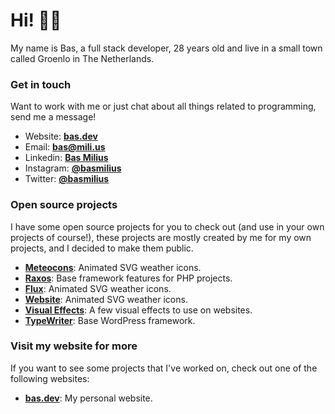 # Hi! 👋🏽

My name is Bas, a full stack developer, 28 years old and live in a small town called Groenlo in The
Netherlands.

### Get in touch
Want to work with me or just chat about all things related to programming, send me a message!
- Website: **[bas.dev](https://bas.dev)**
- Email: **bas@mili.us**
- Linkedin: **[Bas Milius](https://www.linkedin.com/in/basmilius/)**
- Instagram: **[@basmilius](https://instagram.com/basmilius)**
- Twitter: **[@basmilius](https://twitter.com/basmilius)**

### Open source projects
I have some open source projects for you to check out (and use in your own projects of course!),
these projects are mostly created by me for my own projects, and I decided to make them public.
- **[Meteocons](https://github.com/basmilius/weather-icons)**: Animated SVG weather icons.
- **[Raxos](https://github.com/basmilius/raxos)**: Base framework features for PHP projects.
- **[Flux](https://github.com/basmilius/flux)**: Animated SVG weather icons.
- **[Website](https://github.com/basmilius/website)**: Animated SVG weather icons.
- **[Visual Effects](https://github.com/basmilius/visual-effects)**: A few visual effects to use on websites.
- **[TypeWriter](https://github.com/glybe/typewriter)**: Base WordPress framework.
  
### Visit my website for more
If you want to see some projects that I've worked on, check out one of the following websites:
- **[bas.dev](https://bas.dev)**: My personal website.
